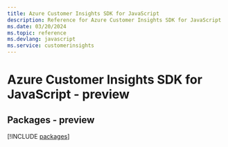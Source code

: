 ```yaml
---
title: Azure Customer Insights SDK for JavaScript
description: Reference for Azure Customer Insights SDK for JavaScript
ms.date: 03/20/2024
ms.topic: reference
ms.devlang: javascript
ms.service: customerinsights
---
```

# Azure Customer Insights SDK for JavaScript - preview
## Packages - preview
[!INCLUDE [packages](customer-insights-index.md)]